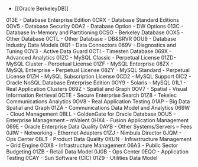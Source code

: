 - [[Oracle BerkeleyDB]]


013E - Database Enterprise Edition
0CRX - Database Standard Editions
0OV5 - Database Security
0OA2 - Database Option - DW Options
013C - Database In-Memory and Partitioning
0CSO - Berkeley Database
0OX5 - Other Database
0CTL - Other Database - DB&SRVR
0OU9 - Database Industry Data Models
0IQ1 - Data Connectors
069V - Diagnostics and Tuning
0OV3 - Active Data Guard
0CTI - Timesten Database
069X - Advanced Analytics
01ZC - MySQL Classic - Perpetual License
01ZD- MySQL Cluster - Perpetual License
01ZF - MySQL Enterprise
08ZX - MySQL Enterprise - Perpetual License
08ZY - MySQL Standard - Perpetual License
01ZH - MySQL Subscription License
0CD2 - MySQL Support
0IC2 - Oracle NoSQL Database Enterprise Edition
0OY9 - Solaris – MySQL
01L1 - Real Application Clusters
069Z - Spatial and Graph
0OV7 - Spatial - Visual Information Retrieval 
0CTE - Secure Enterprise Search
01Z8 - Tekelec Communications Analytics
0OV8 - Real Application Testing
01AP - Big Data Spatial and Graph
01ZA - Communications Data Model and Analytics
069W - Cloud Management
0BLL - GoldenGate for Oracle Database
0OU5 - Enterprise Management – mValent
0HX4 - Fusion Application Management
069E - Oracle Enterprise Data Quality
0AYB - Other Systems/Servers – Fees
0JIW - Networking - Ethernet Adapters
01ZJ - Nimbula Director
0JQM - Ops Center
0BLT - Product Data Quality
0KUN - Infrastructure Management – Grid Engine
0OX8 - Infrastructure Management
06A3 - Public Sector Budgeting
01ZB - Retail Data Model
0J0B - Ops Center
0EQO - Application Testing
0CAY - Sun Software (CIC)
01Z9 - Utilities Data Model
